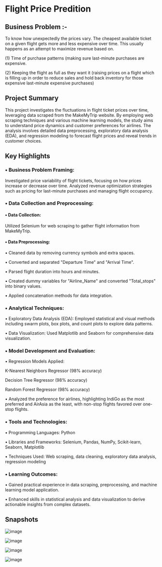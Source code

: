 # Flight Price Predition 

## Business Problem :-
To know how unexpectedly the prices vary. The cheapest available ticket on a given flight 
gets more and less expensive over time. This usually happens as an attempt to maximize 
revenue based on. 

(1) Time of purchase patterns (making sure last-minute purchases are expensive.

(2) Keeping the flight as full as they want it (raising prices on a flight which is filling up in 
order to reduce sales and hold back inventory for those expensive last-minute expensive 
purchases)


## Project Summary
This project investigates the fluctuations in flight ticket prices over time, leveraging data scraped from the MakeMyTrip website. By employing web scraping techniques and various machine learning models, the study aims to understand price dynamics and customer preferences for airlines. The analysis involves detailed data preprocessing, exploratory data analysis (EDA), and regression modeling to forecast flight prices and reveal trends in customer choices.

## Key Highlights 

### • Business Problem Framing:

Investigated price variability of flight tickets, focusing on how prices increase or decrease over time.
Analyzed revenue optimization strategies such as pricing for last-minute purchases and managing flight occupancy.

### • Data Collection and Preprocessing:

#### • Data Collection: 

Utilized Selenium for web scraping to gather flight information from MakeMyTrip.

#### • Data Preprocessing:

• Cleaned data by removing currency symbols and extra spaces.

• Converted and separated "Departure Time" and "Arrival Time".

• Parsed flight duration into hours and minutes.

• Created dummy variables for "Airline_Name" and converted "Total_stops" into binary values.

• Applied concatenation methods for data integration.

### • Analytical Techniques:

• Exploratory Data Analysis (EDA): Employed statistical and visual methods including swarm plots, box plots, and count plots to explore data patterns.

• Data Visualization: Used Matplotlib and Seaborn for comprehensive data visualization.

### • Model Development and Evaluation:

• Regression Models Applied:

K-Nearest Neighbors Regressor (98% accuracy)

Decision Tree Regressor (98% accuracy)

Random Forest Regressor (98% accuracy)

• Analyzed the preference for airlines, highlighting IndiGo as the most preferred and AirAsia as the least, with non-stop flights favored over one-stop flights.

### • Tools and Technologies:

• Programming Languages: Python

• Libraries and Frameworks: Selenium, Pandas, NumPy, Scikit-learn, Seaborn, Matplotlib

• Techniques Used: Web scraping, data cleaning, exploratory data analysis, regression modeling

### • Learning Outcomes:

• Gained practical experience in data scraping, preprocessing, and machine learning model application.

• Enhanced skills in statistical analysis and data visualization to derive actionable insights from complex datasets.

## Snapshots

![image](https://github.com/user-attachments/assets/57eecfd4-57f1-4451-a0c8-1f22dd98b6dc)

![image](https://github.com/user-attachments/assets/484f12e4-96e0-453e-9d20-6af3f0606b02)

![image](https://github.com/user-attachments/assets/88ae53f4-bacd-42e4-8d64-fb6bea35aae3)

![image](https://github.com/user-attachments/assets/3e00ae00-4389-4643-9c98-9aeea34328f7)
